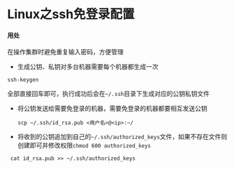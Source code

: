 # Linux之ssh免登录配置

#### 用处

在操作集群时避免重复输入密码，方便管理



- 生成公钥、私钥对多台机器需要每个机器都生成一次

```shell
ssh-keygen
```

全部直接回车即可，执行成功后会在`~/.ssh`目录下生成对应的公钥私钥文件

- 将公钥发送给需要免登录的机器，需要免登录的机器都要相互发送公钥

  ```shell
  scp ~/.ssh/id_rsa.pub <用户名>@<ip>:~/
  ```

- 将收到的公钥追加到自己的`~/.ssh/authorized_keys`文件，如果不存在文件则创建即可并修改权限`chmod 600 authorized_keys `

```shell
 cat id_rsa.pub >> ~/.ssh/authorized_keys 
```

